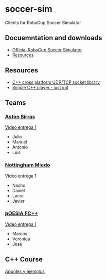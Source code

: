 # soccer-sim
Clients for RoboCup Soccer Simulator

## Docuemntation and downloads

 - [Official RoboCup Soccer Simulator](https://rcsoccersim.github.io/)
 - [Resources](https://github.com/rcsoccersim/)

## Resources
  * [C++ cross platform UDP/TCP socket library](https://github.com/andreacasalino/Minimal-Socket)
  * [Simple C++ player - just init](./player/)

## Teams

### [Aston Birras](https://github.com/manumorales98/robocup)

[Vídeo entrega 1](https://www.youtube.com/watch?v=8vt_QR-CHFo)

 - Julio
 - Manuel
 - Antonio
 - Luís

### [Nottingham Miedo](https://github.com/NachoGarciaGodin/RoboCup-Equipo2)

[Video entrega 1](https://youtu.be/3fuRao7tuGI )

 - Nacho
 - Daniel
 - Laura
 - Javier

### [pOESIA FC++](https://github.com/veroxandra/RoboCup)

[Vídeo entrega 1](https://www.youtube.com/watch?v=EZj3Ui9sVZA)

 - Marcos
 - Verónica
 - José

## C++ Course

[Apuntes y ejemplos](https://github.com/avalero/curso-cpp)
